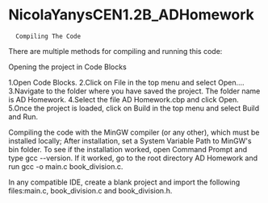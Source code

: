 # NicolaYanysCEN1.2B_ADHomework

      Compiling The Code
There are multiple methods for compiling and running this code:

  Opening the project in Code Blocks

1.Open Code Blocks.
2.Click on File in the top menu and select Open....
3.Navigate to the folder where you have saved the project. The folder name is AD Homework.
4.Select the file AD Homework.cbp and click Open.
5.Once the project is loaded, click on Build in the top menu and select Build and Run.

  Compiling the code with the MinGW compiler (or any other), which must be installed locally; After installation, set a System Variable Path to MinGW's bin folder. To see if the installation worked, open Command Prompt and type gcc --version. If it worked, go to the root directory AD Homework and run gcc -o main.c book_division.c.

  In any compatible IDE, create a blank project and import the following files:main.c, book_division.c and book_division.h.
